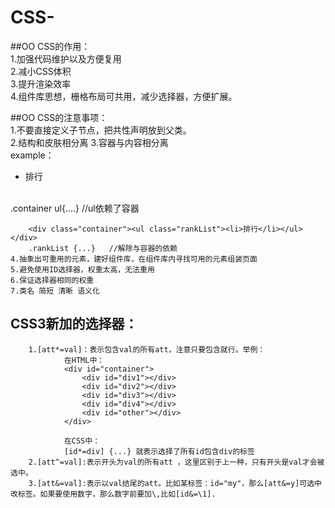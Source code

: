 # CSS-  
##OO CSS的作用：  
    1.加强代码维护以及方便复用  
    2.减小CSS体积  
    3.提升渲染效率  
    4.组件库思想，栅格布局可共用，减少选择器，方便扩展。  
    
##OO CSS的注意事项：  
    1.不要直接定义子节点，把共性声明放到父类。  
    2.结构和皮肤相分离
    3.容器与内容相分离  
      example：  
        <div class="container"><ul><li>排行</li></ul></div>  
        .container ul{....}    //ul依赖了容器  
        
        <div class="container"><ul class="rankList"><li>排行</li></ul></div>  
        .rankList {...}   //解除与容器的依赖  
    4.抽象出可重用的元素，建好组件库，在组件库内寻找可用的元素组装页面  
    5.避免使用ID选择器，权重太高，无法重用  
    6.保证选择器相同的权重  
    7.类名 简短 清晰 语义化  
      
## CSS3新加的选择器：  
        1.[att*=val]：表示包含val的所有att，注意只要包含就行。举例：  
                在HTML中：
                <div id="container">  
                    <div id="div1"></div>
                    <div id="div2"></div>
                    <div id="div3"></div>
                    <div id="div4"></div>
                    <div id="other"></div>
                </div>    
                
                在CSS中：  
                [id*=div] {...} 就表示选择了所有id包含div的标签
        2.[att^=val]:表示开头为val的所有att ，这里区别于上一种，只有开头是val才会被选中。  
        3.[att&=val]:表示以val结尾的att。比如某标签：id="my"，那么[att&=y]可选中改标签。如果要使用数字，那么数字前要加\,比如[id&=\1].
